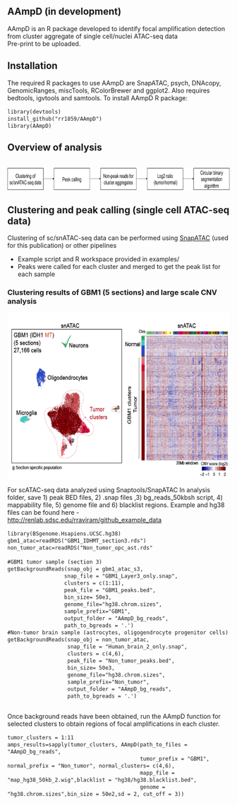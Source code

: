 ## AAmpD (in development) 
AAmpD is an R package developed to identify focal amplification detection from cluster aggregate of single cell/nuclei ATAC-seq data <br />
Pre-print to be uploaded.

## Installation
The required R packages to use AAmpD are SnapATAC, psych, DNAcopy, GenomicRanges, miscTools, RColorBrewer and ggplot2. Also requires bedtools, igvtools and samtools. To install AAmpD R package:
```
library(devtools)
install_github("rr1859/AAmpD")
library(AAmpD)
```
## Overview of analysis
<br />
<img src="./images/Overview_github.png" width="800" height="50" />

## Clustering and peak calling (single cell ATAC-seq data)
Clustering of sc/snATAC-seq data can be performed using [SnapATAC](https://github.com/r3fang/SnapATAC) (used for this publication) or other pipelines
* Example script and R workspace provided in examples/
* Peaks were called for each cluster and merged to get the peak list for each sample
 
### Clustering results of GBM1 (5 sections) and large scale CNV analysis
<img src="./images/GBM1.png" width="600" height="375" />

For scATAC-seq data analyzed using Snaptools/SnapATAC
In analysis folder, save 1) peak BED files, 2) .snap files ,3) bg_reads_50kbsh script, 4) mappability file, 5) genome file and 6) blacklist regions. Example and hg38 files can be found here - http://renlab.sdsc.edu/rraviram/github_example_data
```
library(BSgenome.Hsapiens.UCSC.hg38)
gbm1_atac=readRDS("GBM1_IDHMT_section3.rds")
non_tumor_atac=readRDS("Non_tumor_opc_ast.rds"

#GBM1 tumor sample (section 3)
getBackgroundReads(snap_obj = gbm1_atac_s3, 
                  snap_file = "GBM1_Layer3_only.snap", 
                  clusters = c(1:11),
                  peak_file = "GBM1_peaks.bed", 
                  bin_size= 50e3,
                  genome_file="hg38.chrom.sizes", 
                  sample_prefix="GBM1",
                  output_folder = "AAmpD_bg_reads",
                  path_to_bgreads = '.')
#Non-tumor brain sample (astrocytes, oligogendrocyte progenitor cells)
getBackgroundReads(snap_obj = non_tumor_atac, 
                   snap_file = "Human_brain_2_only.snap",
                   clusters = c(4,6),
                   peak_file = "Non_tumor_peaks.bed", 
                   bin_size= 50e3, 
                   genome_file="hg38.chrom.sizes",
                   sample_prefix="Non_tumor",
                   output_folder = "AAmpD_bg_reads", 
                   path_to_bgreads = '.') 


```
Once background reads have been obtained, run the AAmpD function for selected clusters to obtain regions of focal amplifications in each cluster.
```
tumor_clusters = 1:11
amps_results=sapply(tumor_clusters, AAmpD(path_to_files = "AAmpD_bg_reads",
                                          tumor_prefix = "GBM1", normal_prefix = "Non_tumor", normal_clusters= c(4,6),
                                          mapp_file = "map_hg38_50kb_2.wig",blacklist = "hg38/hg38.blacklist.bed", 
                                          genome = "hg38.chrom.sizes",bin_size = 50e2,sd = 2, cut_off = 3))


```
